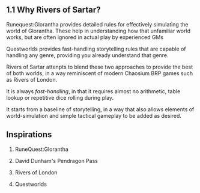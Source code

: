 ## 1.1 Why Rivers of Sartar?

Runequest:Glorantha provides detailed rules for effectively simulating the world of Glorantha. These help in understanding how that unfamiliar world works, but are often ignored in actual play by experienced GMs

Questworlds provides fast-handling storytelling rules that are capable of handling any genre, providing you already understand that genre.

Rivers of Sartar attenpts to blend these two approaches to provide the best of both worlds, in a way reminiscent of modern Chaosium BRP games such as Rivers of London.

It is always *fast-handling*, in that it requires almost no arithmetic, table lookup or repetitive dice rolling during play.

It starts from a baseline of storytelling, in a way that also allows elements of world-simulation and simple tactical gameplay to be added as desired.

## Inspirations

1. RuneQuest:Glorantha

1. David Dunham's Pendragon Pass

1. Rivers of London

1. Questworlds